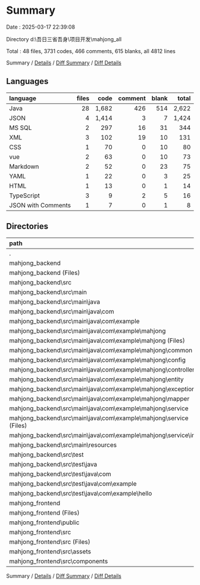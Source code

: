# Summary

Date : 2025-03-17 22:39:08

Directory d:\\吾日三省吾身\\项目开发\\mahjong_all

Total : 48 files,  3731 codes, 466 comments, 615 blanks, all 4812 lines

Summary / [Details](details.md) / [Diff Summary](diff.md) / [Diff Details](diff-details.md)

## Languages
| language | files | code | comment | blank | total |
| :--- | ---: | ---: | ---: | ---: | ---: |
| Java | 28 | 1,682 | 426 | 514 | 2,622 |
| JSON | 4 | 1,414 | 3 | 7 | 1,424 |
| MS SQL | 2 | 297 | 16 | 31 | 344 |
| XML | 3 | 102 | 19 | 10 | 131 |
| CSS | 1 | 70 | 0 | 10 | 80 |
| vue | 2 | 63 | 0 | 10 | 73 |
| Markdown | 2 | 52 | 0 | 23 | 75 |
| YAML | 1 | 22 | 0 | 3 | 25 |
| HTML | 1 | 13 | 0 | 1 | 14 |
| TypeScript | 3 | 9 | 2 | 5 | 16 |
| JSON with Comments | 1 | 7 | 0 | 1 | 8 |

## Directories
| path | files | code | comment | blank | total |
| :--- | ---: | ---: | ---: | ---: | ---: |
| . | 48 | 3,731 | 466 | 615 | 4,812 |
| mahjong_backend | 33 | 2,150 | 461 | 578 | 3,189 |
| mahjong_backend (Files) | 2 | 149 | 19 | 30 | 198 |
| mahjong_backend\\src | 31 | 2,001 | 442 | 548 | 2,991 |
| mahjong_backend\\src\\main | 30 | 1,998 | 442 | 546 | 2,986 |
| mahjong_backend\\src\\main\\java | 27 | 1,679 | 426 | 512 | 2,617 |
| mahjong_backend\\src\\main\\java\\com | 27 | 1,679 | 426 | 512 | 2,617 |
| mahjong_backend\\src\\main\\java\\com\\example | 27 | 1,679 | 426 | 512 | 2,617 |
| mahjong_backend\\src\\main\\java\\com\\example\\mahjong | 27 | 1,679 | 426 | 512 | 2,617 |
| mahjong_backend\\src\\main\\java\\com\\example\\mahjong (Files) | 1 | 13 | 0 | 3 | 16 |
| mahjong_backend\\src\\main\\java\\com\\example\\mahjong\\common | 3 | 182 | 31 | 47 | 260 |
| mahjong_backend\\src\\main\\java\\com\\example\\mahjong\\config | 2 | 48 | 2 | 16 | 66 |
| mahjong_backend\\src\\main\\java\\com\\example\\mahjong\\controller | 4 | 568 | 127 | 189 | 884 |
| mahjong_backend\\src\\main\\java\\com\\example\\mahjong\\entity | 6 | 99 | 0 | 12 | 111 |
| mahjong_backend\\src\\main\\java\\com\\example\\mahjong\\exception | 1 | 21 | 7 | 5 | 33 |
| mahjong_backend\\src\\main\\java\\com\\example\\mahjong\\mapper | 4 | 98 | 57 | 33 | 188 |
| mahjong_backend\\src\\main\\java\\com\\example\\mahjong\\service | 6 | 650 | 202 | 207 | 1,059 |
| mahjong_backend\\src\\main\\java\\com\\example\\mahjong\\service (Files) | 3 | 46 | 81 | 35 | 162 |
| mahjong_backend\\src\\main\\java\\com\\example\\mahjong\\service\\impl | 3 | 604 | 121 | 172 | 897 |
| mahjong_backend\\src\\main\\resources | 3 | 319 | 16 | 34 | 369 |
| mahjong_backend\\src\\test | 1 | 3 | 0 | 2 | 5 |
| mahjong_backend\\src\\test\\java | 1 | 3 | 0 | 2 | 5 |
| mahjong_backend\\src\\test\\java\\com | 1 | 3 | 0 | 2 | 5 |
| mahjong_backend\\src\\test\\java\\com\\example | 1 | 3 | 0 | 2 | 5 |
| mahjong_backend\\src\\test\\java\\com\\example\\hello | 1 | 3 | 0 | 2 | 5 |
| mahjong_frontend | 15 | 1,581 | 5 | 37 | 1,623 |
| mahjong_frontend (Files) | 8 | 1,442 | 4 | 14 | 1,460 |
| mahjong_frontend\\public | 1 | 1 | 0 | 0 | 1 |
| mahjong_frontend\\src | 6 | 138 | 1 | 23 | 162 |
| mahjong_frontend\\src (Files) | 4 | 102 | 1 | 16 | 119 |
| mahjong_frontend\\src\\assets | 1 | 1 | 0 | 0 | 1 |
| mahjong_frontend\\src\\components | 1 | 35 | 0 | 7 | 42 |

Summary / [Details](details.md) / [Diff Summary](diff.md) / [Diff Details](diff-details.md)